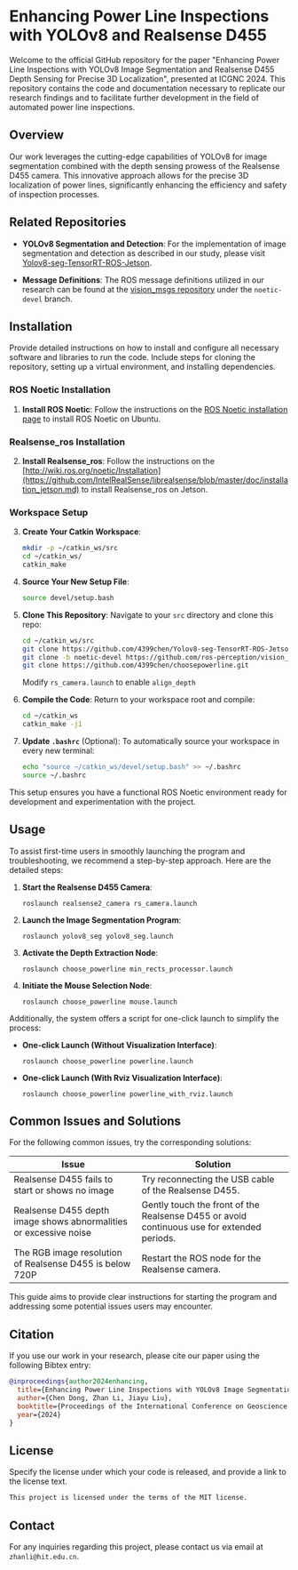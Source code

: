 # Enhancing Power Line Inspections with YOLOv8 and Realsense D455

Welcome to the official GitHub repository for the paper "Enhancing Power Line Inspections with YOLOv8 Image Segmentation and Realsense D455 Depth Sensing for Precise 3D Localization", presented at ICGNC 2024. This repository contains the code and documentation necessary to replicate our research findings and to facilitate further development in the field of automated power line inspections.

## Overview

Our work leverages the cutting-edge capabilities of YOLOv8 for image segmentation combined with the depth sensing prowess of the Realsense D455 camera. This innovative approach allows for the precise 3D localization of power lines, significantly enhancing the efficiency and safety of inspection processes.

## Related Repositories

- **YOLOv8 Segmentation and Detection**: For the implementation of image segmentation and detection as described in our study, please visit [Yolov8-seg-TensorRT-ROS-Jetson](https://github.com/4399chen/Yolov8-seg-TensorRT-ROS-Jetson).

- **Message Definitions**: The ROS message definitions utilized in our research can be found at the [vision_msgs repository](https://github.com/ros-perception/vision_msgs/tree/noetic-devel) under the `noetic-devel` branch.

## Installation

Provide detailed instructions on how to install and configure all necessary software and libraries to run the code. Include steps for cloning the repository, setting up a virtual environment, and installing dependencies.

### ROS Noetic Installation

1. **Install ROS Noetic**: Follow the instructions on the [ROS Noetic installation page](http://wiki.ros.org/noetic/Installation) to install ROS Noetic on Ubuntu.

### Realsense_ros Installation

2. **Install Realsense_ros**: Follow the instructions on the [http://wiki.ros.org/noetic/Installation](https://github.com/IntelRealSense/librealsense/blob/master/doc/installation_jetson.md) to install Realsense_ros on Jetson.

### Workspace Setup

3. **Create Your Catkin Workspace**:
   ```bash
   mkdir -p ~/catkin_ws/src
   cd ~/catkin_ws/
   catkin_make
   ```

4. **Source Your New Setup File**:
   ```bash
   source devel/setup.bash
   ```

5. **Clone This Repository**:
   Navigate to your `src` directory and clone this repo:
   ```bash
   cd ~/catkin_ws/src
   git clone https://github.com/4399chen/Yolov8-seg-TensorRT-ROS-Jetson.git
   git clone -b noetic-devel https://github.com/ros-perception/vision_msgs.git
   git clone https://github.com/4399chen/choosepowerline.git
   ```
   Modify `rs_camera.launch` to enable `align_depth`

6. **Compile the Code**:
   Return to your workspace root and compile:
   ```bash
   cd ~/catkin_ws
   catkin_make -j1
   ```

7. **Update `.bashrc`** (Optional):
   To automatically source your workspace in every new terminal:
   ```bash
   echo "source ~/catkin_ws/devel/setup.bash" >> ~/.bashrc
   source ~/.bashrc
   ```

This setup ensures you have a functional ROS Noetic environment ready for development and experimentation with the project.

## Usage

To assist first-time users in smoothly launching the program and troubleshooting, we recommend a step-by-step approach. Here are the detailed steps:

1. **Start the Realsense D455 Camera**:
   ```
   roslaunch realsense2_camera rs_camera.launch
   ```
2. **Launch the Image Segmentation Program**:
   ```
   roslaunch yolov8_seg yolov8_seg.launch
   ```
3. **Activate the Depth Extraction Node**:
   ```
   roslaunch choose_powerline min_rects_processor.launch
   ```
4. **Initiate the Mouse Selection Node**:
   ```
   roslaunch choose_powerline mouse.launch
   ```

Additionally, the system offers a script for one-click launch to simplify the process:

- **One-click Launch (Without Visualization Interface)**:
  ```
  roslaunch choose_powerline powerline.launch
  ```
- **One-click Launch (With Rviz Visualization Interface)**:
  ```
  roslaunch choose_powerline powerline_with_rviz.launch
  ```

## Common Issues and Solutions

For the following common issues, try the corresponding solutions:

| Issue | Solution |
|-------|----------|
| Realsense D455 fails to start or shows no image | Try reconnecting the USB cable of the Realsense D455. |
| Realsense D455 depth image shows abnormalities or excessive noise | Gently touch the front of the Realsense D455 or avoid continuous use for extended periods. |
| The RGB image resolution of Realsense D455 is below 720P | Restart the ROS node for the Realsense camera. |

This guide aims to provide clear instructions for starting the program and addressing some potential issues users may encounter.

## Citation

If you use our work in your research, please cite our paper using the following Bibtex entry:

```bibtex
@inproceedings{author2024enhancing,
  title={Enhancing Power Line Inspections with YOLOv8 Image Segmentation and Realsense D455 Depth Sensing for Precise 3D Localization},
  author={Chen Dong, Zhan Li, Jiayu Liu},
  booktitle={Proceedings of the International Conference on Geoscience, Navigational Computing and Cybernetics (ICGNC)},
  year={2024}
}
```

## License

Specify the license under which your code is released, and provide a link to the license text.

```markdown
This project is licensed under the terms of the MIT license.
```

## Contact

For any inquiries regarding this project, please contact us via email at `zhanli@hit.edu.cn`.

